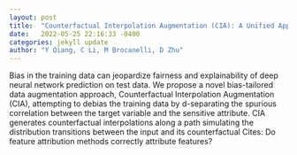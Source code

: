 ```yaml
---
layout: post
title:  "Counterfactual Interpolation Augmentation (CIA): A Unified Approach to Enhance Fairness and Explainability of DNN"
date:   2022-05-25 22:16:33 -0400
categories: jekyll update
author: "Y Qiang, C Li, M Brocanelli, D Zhu"
---
```

Bias in the training data can jeopardize fairness and explainability of deep neural network prediction on test data. We propose a novel bias-tailored data augmentation approach, Counterfactual Interpolation Augmentation (CIA), attempting to debias the training data by d-separating the spurious correlation between the target variable and the sensitive attribute. CIA generates counterfactual interpolations along a path simulating the distribution transitions between the input and its counterfactual  Cites: Do feature attribution methods correctly attribute features?